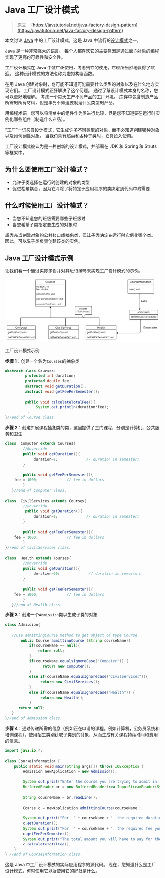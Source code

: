 # Java 工厂设计模式

> 原文： [https://javatutorial.net/java-factory-design-pattern](https://javatutorial.net/java-factory-design-pattern)

本文讨论 [Java](https://javatutorial.net/install-java-9-eclipse) 中的工厂设计模式，这是 Java 中流行的[设计模式](https://javatutorial.net/tag/design-pattern)之一。

Java 是一种非常强大的语言。 每个人都喜欢它的主要原因是通过面向对象的编程实现了更高的可靠性和安全性。

工厂设计模式在 Java 中被广泛使用，考虑到它的使用，它理所当然地赢得了欢迎。 这种设计模式的方法也称为虚拟构造函数。

在用 Java 创建对象时，您可能不知道可能需要什么类型的对象以及在什么地方实现它们。 工厂设计模式正好解决了这个问题。 通过了解设计模式本身的名称，您可以更好地理解。 考虑一个每天生产不同产品的工厂环境。 库存中包含制造产品所需的所有材料，但是事先不知道要制造什么类型的产品。

用编程术语，您可以将清单中的组件作为类进行比较，但是您不知道要在运行时实例化哪些组件（制造什么产品）。

“工厂”一词来自设计模式，它生成许多不同类型的对象，而不必知道创建哪种对象以及如何创建对象。 当我们具有超类和各种子类时，它将投入使用。

工厂设计模式被认为是一种创新的设计模式，并部署在 JDK 和 Spring 和 Struts 等框架中。

## 为什么要使用工厂设计模式？

*   允许子类选择在运行时创建的对象的类型
*   促进松散耦合，因为它消除了将特定于应用程序的类绑定到代码中的需要

## 什么时候使用工厂设计模式？

*   当您不知道您的班级需要哪些子班级时
*   当您希望子类指定要生成的对象时

超类充当创建对象的公共接口或抽象类，但让子类决定在运行时实例化哪个类。 因此，可以说子类负责创建该类的实例。

## Java 工厂设计模式示例

让我们看一个通过实际示例并对其进行编码来实现工厂设计模式的示例。

![Example of Factory design pattern](img/1b4ee27947cf2364fdb8245b906abcdf.jpg)

工厂设计模式示例

**步骤 1**：创建一个名为`Courses`的抽象类

```java
abstract class Courses{  
         protected int duration;  
         protected double fee;
         abstract void getDuration();  
         abstract void getFeePerSemester();  

         public void calculateTotalFee(){  
              System.out.println(duration*fee);  
          }  
}//end of Course class
```

**步骤 2**：创建扩展课程抽象类的类，这里提供了三门课程，分别是计算机，公共服务和卫生

```java
class  Computer extends Courses{  
        //@override  
        public void getDuration(){  
             duration=8;             // duration in semesters            
        }  

        public void getFeePerSemester(){
	fee = 3000;             // fee in dollars   
        }
   }//end of Computer class.  

class  CivilServices extends Courses{  
        //@override  
         public void getDuration(){  
             duration=6;             // duration in semesters            
        }  

        public void getFeePerSemester(){
	fee = 2000;             // fee in dollars   
        }
}//end of CivilServices class.  

class  Health extends Courses{  
        //@override  
        public void getDuration(){  
             duration=10;             // duration in semesters            
        }  

        public void getFeePerSemester(){
	fee = 5000;             // fee in dollars   
        }
   }//end of Health class.
```

**步骤 3**：创建一个`Admission`类以生成子类的对象

```java
class Admission{  

   //use admittingCourse method to get object of type Course   
       public Course admittingCourse (String courseName){  
           if(courseName == null){  
               return null;  
           }  
           if(courseName.equalsIgnoreCase("Computer")) {  
                 return new Computer();  
           }   
           else if(courseName.equalsIgnoreCase("CivilServices")){  
                return new CivilServices();  
           }   
           else if(courseName.equalsIgnoreCase("Health")) {  
                return new Health();  
           }  
      return null;  
   }  
}//end of Admission class.
```

**步骤 4**：通过传递所需的信息（例如正在申请的课程，例如计算机，公务员系统和培训课程），使用招生类别获取子类别的对象，从而生成有关课程持续时间和费用的信息。

```java
import java.io.*;

class CourseInformation {
    public static void main(String args[]) throws IOException {
        Admission newApplication = new Admission();

        System.out.print("Enter the course you are trying to admit in: ");
        BufferedReader br = new BufferedReader(new InputStreamReader(System.in));

        String cousreName = br.readLine();

        Course c = newApplication.admittingCourse(courseName);

        System.out.print("For  " + courseName + "  the required duration you would have to study is: ");
        c.getDuration();
        System.out.print("For  " + courseName + "  the required fee you would have to pay per semester is: ");
        c.getFeePerSemester();
        System.out.print("The total amount you will have to pay for the entire course duration is:”);     
        c.calculateTotalFee();
    }
} //end of CourseInformation class.

```

这是 Java 中工厂设计模式的实际应用程序的源代码。 现在，您知道什么是工厂设计模式，何时使用它以及使用它的好处是什么。